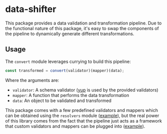 # data-shifter
This package provides a data validation and transformation pipeline. Due to the functional nature of this package, it's easy to swap the components of the pipeline to dynamically generate different transformations.

## Usage
The `convert` module leverages currying to build this pipeline:
```js
const transformed = convert(validator)(mapper)(data);
```
Where the arguments are:
- `validator`: A schema validator ([yup](https://github.com/jquense/yup) is used by the provided validators)
- `mapper`: A function that performs the data transformation
- `data`: An object to be validated and transformed

This package comes with a few predefined validators and mappers which can be obtained using the `resolvers` module ([example](examples/simple.js)), but the real power of this library comes from the fact that the pipeline just acts as a framework that custom validators and mappers can be plugged into ([example](examples/custom.js)).
